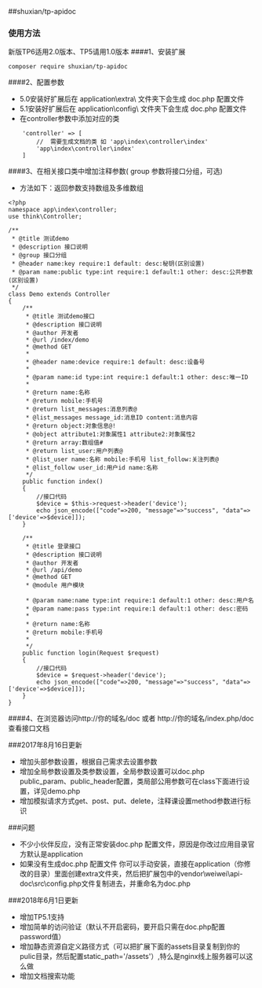 ##shuxian/tp-apidoc 

### 使用方法
新版TP6适用2.0版本、TP5请用1.0版本
####1、安装扩展
```
composer require shuxian/tp-apidoc
```

####2、配置参数
- 5.0安装好扩展后在 application\extra\ 文件夹下会生成 doc.php 配置文件
- 5.1安装好扩展后在 application\config\ 文件夹下会生成 doc.php 配置文件
- 在controller参数中添加对应的类
```
    'controller' => [
        //  需要生成文档的类 如 'app\index\controller\index'
        'app\index\controller\index'
    ]
```
####3、在相关接口类中增加注释参数( group 参数将接口分组，可选)
- 方法如下：返回参数支持数组及多维数组
```
<?php
namespace app\index\controller;
use think\Controller;

/**
 * @title 测试demo
 * @description 接口说明
 * @group 接口分组
 * @header name:key require:1 default: desc:秘钥(区别设置)
 * @param name:public type:int require:1 default:1 other: desc:公共参数(区别设置)
 */
class Demo extends Controller
{
    /**
     * @title 测试demo接口
     * @description 接口说明
     * @author 开发者
     * @url /index/demo
     * @method GET
     *
     * @header name:device require:1 default: desc:设备号
     *
     * @param name:id type:int require:1 default:1 other: desc:唯一ID
     *
     * @return name:名称
     * @return mobile:手机号
     * @return list_messages:消息列表@
     * @list_messages message_id:消息ID content:消息内容
     * @return object:对象信息@!
     * @object attribute1:对象属性1 attribute2:对象属性2
     * @return array:数组值#
     * @return list_user:用户列表@
     * @list_user name:名称 mobile:手机号 list_follow:关注列表@
     * @list_follow user_id:用户id name:名称
     */
    public function index()
    {
        //接口代码
        $device = $this->request->header('device');
        echo json_encode(["code"=>200, "message"=>"success", "data"=>['device'=>$device]]);
    }

    /**
     * @title 登录接口
     * @description 接口说明
     * @author 开发者
     * @url /api/demo
     * @method GET
     * @module 用户模块

     * @param name:name type:int require:1 default:1 other: desc:用户名
     * @param name:pass type:int require:1 default:1 other: desc:密码
     *
     * @return name:名称
     * @return mobile:手机号
     *
     */
    public function login(Request $request)
    {
        //接口代码
        $device = $request->header('device');
        echo json_encode(["code"=>200, "message"=>"success", "data"=>['device'=>$device]]);
    }
}
```
####4、在浏览器访问http://你的域名/doc 或者 http://你的域名/index.php/doc 查看接口文档

###2017年8月16日更新
- 增加头部参数设置，根据自己需求去设置参数
- 增加全局参数设置及类参数设置，全局参数设置可以doc.php public_param、public_header配置，类局部公用参数可在class下面进行设置，详见demo.php
- 增加模拟请求方式get、post、put、delete，注释课设置method参数进行标识

###问题
- 不少小伙伴反应，没有正常安装doc.php 配置文件，原因是你改过应用目录官方默认是application
- 如果没有生成doc.php 配置文件 你可以手动安装，直接在application（你修改的目录）里面创建extra文件夹，然后把扩展包中的vendor\weiwei\api-doc\src\config.php文件复制进去，并重命名为doc.php

###2018年6月1日更新
- 增加TP5.1支持
- 增加简单的访问验证（默认不开启密码，要开启只需在doc.php配置password值）
- 增加静态资源自定义路径方式（可以把扩展下面的assets目录复制到你的pulic目录，然后配置static_path='/assets'）,特么是nginx线上服务器可以这么做
- 增加文档搜索功能

